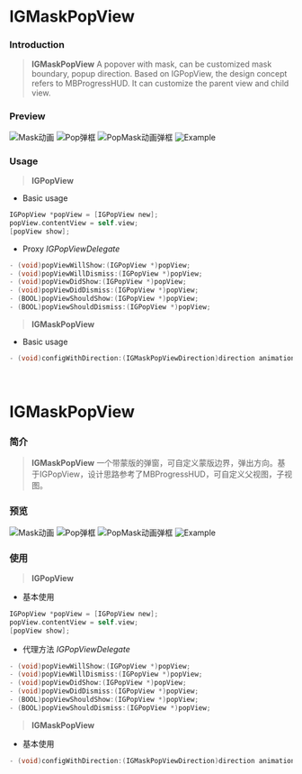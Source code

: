 # IGMaskPopView

### Introduction
> **IGMaskPopView** A popover with mask, can be customized mask boundary, popup direction. Based on IGPopView, the design concept refers to MBProgressHUD. It can customize the parent view and child view.

### Preview
![Mask动画](https://github.com/gongsunqingyang/IGMaskPopView/blob/master/Preview/Untitled.gif)
![Pop弹框](https://github.com/gongsunqingyang/IGMaskPopView/blob/master/Preview/Untitled1.gif)
![PopMask动画弹框](https://github.com/gongsunqingyang/IGMaskPopView/blob/master/Preview/Untitled2.gif)
![Example](https://github.com/gongsunqingyang/IGMaskPopView/blob/master/Preview/Untitled3.gif)

### Usage 
> **IGPopView**

- Basic usage
```objective-c
IGPopView *popView = [IGPopView new];
popView.contentView = self.view;
[popView show];
```
- Proxy *IGPopViewDelegate*

```objective-c
- (void)popViewWillShow:(IGPopView *)popView;       
- (void)popViewWillDismiss:(IGPopView *)popView;
- (void)popViewDidShow:(IGPopView *)popView;
- (void)popViewDidDismiss:(IGPopView *)popView;
- (BOOL)popViewShouldShow:(IGPopView *)popView;
- (BOOL)popViewShouldDismiss:(IGPopView *)popView;
```

> **IGMaskPopView**

- Basic usage
```objective-c
- (void)configWithDirection:(IGMaskPopViewDirection)direction animationDuration:(CGFloat)animationDuration containerRect:(CGRect)containerRect;
```

&nbsp; 
&nbsp; 
&nbsp; 
&nbsp; 

# IGMaskPopView

### 简介
> **IGMaskPopView** 一个带蒙版的弹窗，可自定义蒙版边界，弹出方向。基于IGPopView，设计思路参考了MBProgressHUD，可自定义父视图，子视图。

### 预览
![Mask动画](https://github.com/gongsunqingyang/IGMaskPopView/blob/master/Preview/Untitled.gif)
![Pop弹框](https://github.com/gongsunqingyang/IGMaskPopView/blob/master/Preview/Untitled1.gif)
![PopMask动画弹框](https://github.com/gongsunqingyang/IGMaskPopView/blob/master/Preview/Untitled2.gif)
![Example](https://github.com/gongsunqingyang/IGMaskPopView/blob/master/Preview/Untitled3.gif)

### 使用

> **IGPopView**

- 基本使用
```objective-c
IGPopView *popView = [IGPopView new];
popView.contentView = self.view;
[popView show];
```
- 代理方法 *IGPopViewDelegate*

```objective-c
- (void)popViewWillShow:(IGPopView *)popView;       
- (void)popViewWillDismiss:(IGPopView *)popView;
- (void)popViewDidShow:(IGPopView *)popView;
- (void)popViewDidDismiss:(IGPopView *)popView;
- (BOOL)popViewShouldShow:(IGPopView *)popView;
- (BOOL)popViewShouldDismiss:(IGPopView *)popView;
```

> **IGMaskPopView**

- 基本使用
```objective-c
- (void)configWithDirection:(IGMaskPopViewDirection)direction animationDuration:(CGFloat)animationDuration containerRect:(CGRect)containerRect;
```

